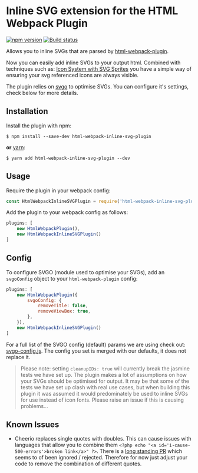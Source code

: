 Inline SVG extension for the HTML Webpack Plugin
========================================
[![npm version](https://badge.fury.io/js/html-webpack-inline-svg-plugin.svg)](https://badge.fury.io/js/html-webpack-inline-svg-plugin) [![Build status](https://travis-ci.org/theGC/html-webpack-inline-svg-plugin.svg)](https://travis-ci.org/theGC/html-webpack-inline-svg-plugin)

Allows you to inline SVGs that are parsed by [html-webpack-plugin](https://github.com/ampedandwired/html-webpack-plugin).

Now you can easily add inline SVGs to your output html. Combined with techniques such as: [Icon System with SVG Sprites](https://css-tricks.com/svg-sprites-use-better-icon-fonts/) you have a simple way of ensuring your svg referenced icons are always visible.

The plugin relies on [svgo](https://github.com/svg/svgo) to optimise SVGs. You can configure it's settings, check below for more details.

Installation
------------
Install the plugin with npm:
```shell
$ npm install --save-dev html-webpack-inline-svg-plugin
```

**or** [yarn](https://yarnpkg.com/):
```shell
$ yarn add html-webpack-inline-svg-plugin --dev
```

Usage
-----------
Require the plugin in your webpack config:

```javascript
const HtmlWebpackInlineSVGPlugin = require('html-webpack-inline-svg-plugin');
```

Add the plugin to your webpack config as follows:

```javascript
plugins: [
    new HtmlWebpackPlugin(),
    new HtmlWebpackInlineSVGPlugin()
]
```

Config
-----------
To configure SVGO (module used to optimise your SVGs), add an `svgoConfig` object to your `html-webpack-plugin` config:

```javascript
plugins: [
    new HtmlWebpackPlugin({
        svgoConfig: {
            removeTitle: false,
            removeViewBox: true,
        },
    }),
    new HtmlWebpackInlineSVGPlugin()
]
```

For a full list of the SVGO config (default) params we are using check out: [svgo-config.js](svgo-config.js). The config you set is merged with our defaults, it does not replace it.

> Please note: setting `cleanupIDs: true` will currently break the jasmine tests we have set up. The plugin makes a lot of assumptions on how your SVGs should be optimised for output. It may be that some of the tests we have set up clash with real use cases, but when building this plugin it was assumed it would predominately be used to inline SVGs for use instead of icon fonts. Please raise an issue if this is causing problems...

Known Issues
-----------

* Cheerio replaces single quotes with doubles. This can cause issues with languages that allow you to combine them `<?php echo "<a id='i-cause-500-errors'>broken link</a>" ?>`. There is a [long standing PR](https://github.com/cheeriojs/dom-serializer/pull/25) which seems to of been ignored / rejected. Therefore for now just adjust your code to remove the combination of different quotes.

